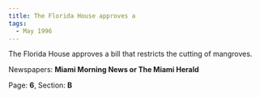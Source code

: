 ```yaml
---  
title: The Florida House approves a  
tags:  
  - May 1996  
---  
```

  
The Florida House approves a bill that restricts the cutting of mangroves.  
  
Newspapers: **Miami Morning News or The Miami Herald**  
  
Page: **6**, Section: **B** 
